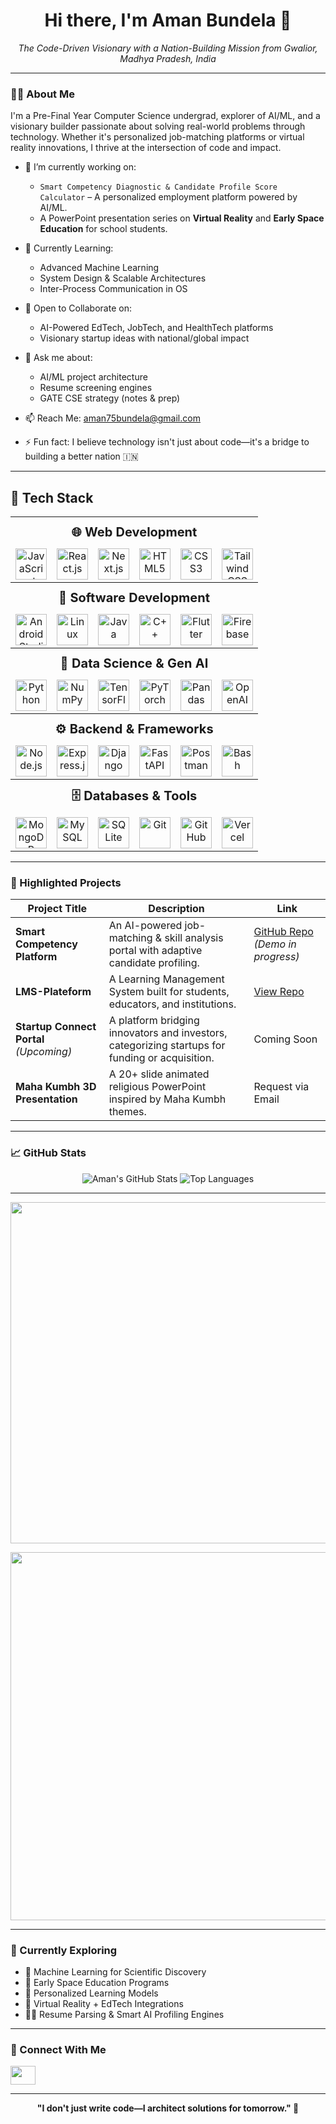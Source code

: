 <h1 align="center">Hi there, I'm Aman Bundela 👋</h1>

<p align="center">
  <em>The Code-Driven Visionary with a Nation-Building Mission from Gwalior, Madhya Pradesh, India</em>
</p>

---

### 👨‍💻 About Me

I'm a Pre-Final Year Computer Science undergrad, explorer of AI/ML, and a visionary builder passionate about solving real-world problems through technology. Whether it's personalized job-matching platforms or virtual reality innovations, I thrive at the intersection of code and impact.

- 🔭 I’m currently working on:
  - `Smart Competency Diagnostic & Candidate Profile Score Calculator` – A personalized employment platform powered by AI/ML.
  - A PowerPoint presentation series on **Virtual Reality** and **Early Space Education** for school students.
  
- 🌱 Currently Learning:
  - Advanced Machine Learning
  - System Design & Scalable Architectures
  - Inter-Process Communication in OS
  
- 👯 Open to Collaborate on:
  - AI-Powered EdTech, JobTech, and HealthTech platforms
  - Visionary startup ideas with national/global impact
  
- 💬 Ask me about:
  - AI/ML project architecture
  - Resume screening engines
  - GATE CSE strategy (notes & prep)

- 📫 Reach Me: [aman75bundela@gmail.com](mailto:aman75bundela@gmail.com)
- ⚡ Fun fact: I believe technology isn't just about code—it's a bridge to building a better nation 🇮🇳

---

## 🧰 Tech Stack
<!-- 🧰 TECH STACK TABLE | Equal Icons Per Row | GitHub-Safe -->

<table align="center" width="100%" style="max-width: 950px; text-align: center;">

  <!-- 🌐 Web Development -->
  <tr>
    <th colspan="6" style="padding: 12px; font-size: 20px;">🌐 Web Development</th>
  </tr>
  <tr>
    <td><img src="https://cdn.jsdelivr.net/gh/tandpfun/skill-icons/icons/JavaScript.svg" height="50" title="JavaScript" /></td>
    <td><img src="https://cdn.jsdelivr.net/gh/tandpfun/skill-icons/icons/React-Dark.svg" height="50" title="React.js" /></td>
    <td><img src="https://cdn.jsdelivr.net/gh/tandpfun/skill-icons/icons/NextJS-Light.svg" height="50" title="Next.js" /></td>
    <td><img src="https://cdn.jsdelivr.net/gh/tandpfun/skill-icons/icons/HTML.svg" height="50" title="HTML5" /></td>
    <td><img src="https://cdn.jsdelivr.net/gh/tandpfun/skill-icons/icons/CSS.svg" height="50" title="CSS3" /></td>
    <td><img src="https://cdn.jsdelivr.net/gh/tandpfun/skill-icons/icons/TailwindCSS-Light.svg" height="50" title="Tailwind CSS" /></td>
  </tr>

  <!-- 📱 Software Development -->
  <tr>
    <th colspan="6" style="padding: 12px; font-size: 20px;">📱 Software Development</th>
  </tr>
  <tr>
    <td><img src="https://cdn.jsdelivr.net/gh/tandpfun/skill-icons/icons/AndroidStudio-Light.svg" height="50" title="Android Studio" /></td>
    <td><img src="https://cdn.jsdelivr.net/gh/devicons/devicon/icons/linux/linux-original.svg" height="50" title="Linux" /></td>
    <td><img src="https://cdn.jsdelivr.net/gh/tandpfun/skill-icons/icons/Java-Light.svg" height="50" title="Java" /></td>
    <td><img src="https://cdn.jsdelivr.net/gh/devicons/devicon/icons/cplusplus/cplusplus-original.svg" height="50" title="C++" /></td>
    <td><img src="https://cdn.jsdelivr.net/gh/tandpfun/skill-icons/icons/Flutter-Light.svg" height="50" title="Flutter" /></td>
    <td><img src="https://cdn.jsdelivr.net/gh/tandpfun/skill-icons/icons/Firebase-Light.svg" height="50" title="Firebase" /></td>
  </tr>

  <!-- 🧠 Data Science & Gen AI -->
  <tr>
    <th colspan="6" style="padding: 12px; font-size: 20px;">🧠 Data Science & Gen AI</th>
  </tr>
  <tr>
    <td><img src="https://cdn.jsdelivr.net/gh/tandpfun/skill-icons/icons/Python-Dark.svg" height="50" title="Python" /></td>
    <td><img src="https://cdn.jsdelivr.net/gh/devicons/devicon/icons/numpy/numpy-original.svg" height="50" title="NumPy" /></td>
    <td><img src="https://cdn.jsdelivr.net/gh/tandpfun/skill-icons/icons/TensorFlow-Dark.svg" height="50" title="TensorFlow" /></td>
    <td><img src="https://cdn.jsdelivr.net/gh/tandpfun/skill-icons/icons/PyTorch-Light.svg" height="50" title="PyTorch" /></td>
    <td><img src="https://cdn.jsdelivr.net/gh/devicons/devicon/icons/pandas/pandas-original.svg" height="50" title="Pandas" /></td>
    <td><img src="https://cdn.jsdelivr.net/gh/devicons/devicon@latest/icons/openapi/openapi-original.svg" height="50" title="OpenAI" /></td>
  </tr>

  <!-- ⚙️ Backend & Frameworks -->
  <tr>
    <th colspan="6" style="padding: 12px; font-size: 20px;">⚙️ Backend & Frameworks</th>
  </tr>
  <tr>
    <td><img src="https://cdn.jsdelivr.net/gh/tandpfun/skill-icons/icons/NodeJS-Dark.svg" height="50" title="Node.js" /></td>
    <td><img src="https://cdn.jsdelivr.net/gh/tandpfun/skill-icons/icons/ExpressJS-Light.svg" height="50" title="Express.js" /></td>
    <td><img src="https://cdn.jsdelivr.net/gh/tandpfun/skill-icons/icons/Django.svg" height="50" title="Django" /></td>
    <td><img src="https://cdn.jsdelivr.net/gh/devicons/devicon@latest/icons/fastapi/fastapi-original-wordmark.svg" height="50" title="FastAPI" /></td>
    <td><img src="https://cdn.jsdelivr.net/gh/devicons/devicon/icons/postman/postman-original.svg" height="50" title="Postman" /></td>
    <td><img src="https://cdn.jsdelivr.net/gh/devicons/devicon/icons/bash/bash-original.svg" height="50" title="Bash" /></td>
  </tr>

  <!-- 🗄️ Databases & Tools -->
  <tr>
    <th colspan="6" style="padding: 12px; font-size: 20px;">🗄️ Databases & Tools</th>
  </tr>
  <tr>
    <td><img src="https://cdn.jsdelivr.net/gh/tandpfun/skill-icons/icons/MongoDB.svg" height="50" title="MongoDB" /></td>
    <td><img src="https://cdn.jsdelivr.net/gh/tandpfun/skill-icons/icons/MySQL-Dark.svg" height="50" title="MySQL" /></td>
    <td><img src="https://cdn.jsdelivr.net/gh/devicons/devicon@latest/icons/kaggle/kaggle-original-wordmark.svg" height="50" title="SQLite" /></td>
    <td><img src="https://cdn.jsdelivr.net/gh/tandpfun/skill-icons/icons/Git.svg" height="50" title="Git" /></td>
    <td><img src="https://cdn.jsdelivr.net/gh/tandpfun/skill-icons/icons/Github-Light.svg" height="50" title="GitHub" /></td>
    <td><img src="https://cdn.jsdelivr.net/gh/tandpfun/skill-icons/icons/Vercel-Light.svg" height="50" title="Vercel" /></td>
  </tr>

</table>


---

### 🚀 Highlighted Projects

| Project Title | Description | Link |
|---------------|-------------|------|
| **Smart Competency Platform** | An AI-powered job-matching & skill analysis portal with adaptive candidate profiling. | [GitHub Repo](https://github.com/Amanbundela75/Smart-Competency-Platform) *(Demo in progress)* |
| **LMS-Plateform** | A Learning Management System built for students, educators, and institutions. | [View Repo](https://github.com/Amanbundela75/LMS-Plateform) |
| **Startup Connect Portal** *(Upcoming)* | A platform bridging innovators and investors, categorizing startups for funding or acquisition. | Coming Soon |
| **Maha Kumbh 3D Presentation** | A 20+ slide animated religious PowerPoint inspired by Maha Kumbh themes. | Request via Email |

---

### 📈 GitHub Stats

<p align="center">
  <img src="https://github-readme-stats.vercel.app/api?username=Amanbundela75&show_icons=true&theme=radical" alt="Aman's GitHub Stats" />
  <img src="https://github-readme-stats.vercel.app/api/top-langs/?username=Amanbundela75&layout=compact&theme=radical" alt="Top Languages" />
</p>

---

<p align="center"> <img width="1366" height="546" alt="Screenshot (69)" src="https://github.com/user-attachments/assets/96454ac6-f71c-4853-9566-5f32794fd367" /> </p> 
<p align="center"> <img width="1366" height="589" alt="Screenshot (120)" src="https://github.com/user-attachments/assets/2a41825e-bea7-4538-a947-8e28972b8129" /> </p>


---
### 🧠 Currently Exploring

- 🤖 Machine Learning for Scientific Discovery
- 🌌 Early Space Education Programs
- 🧬 Personalized Learning Models
- 🧱 Virtual Reality + EdTech Integrations
- 🧑‍💼 Resume Parsing & Smart AI Profiling Engines

---

### 🤝 Connect With Me

<p align="left">
  <a href="https://www.linkedin.com/in/amanbundela75/" target="_blank">
    <img align="center" src="https://raw.githubusercontent.com/rahuldkjain/github-profile-readme-generator/master/src/images/icons/Social/linked-in-alt.svg" height="30" width="40" />
  </a>

---

<p align="center"><b>"I don't just write code—I architect solutions for tomorrow." 🚀</b></p>
